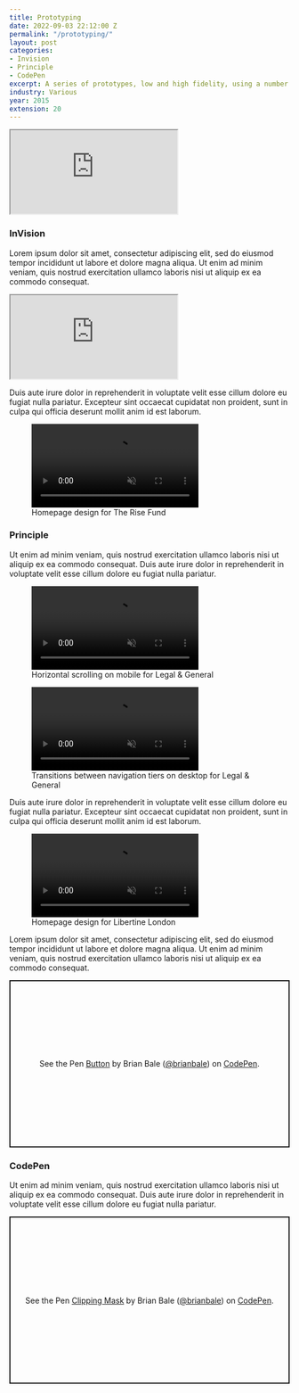 ```yaml
---
title: Prototyping
date: 2022-09-03 22:12:00 Z
permalink: "/prototyping/"
layout: post
categories:
- Invision
- Principle
- CodePen
excerpt: A series of prototypes, low and high fidelity, using a number of tools.
industry: Various
year: 2015
extension: 20
---
```


<div class="invision-embed">
    <iframe src="https://invis.io/HQZVIUBPKSU"></iframe>
</div>

### InVision

Lorem ipsum dolor sit amet, consectetur adipiscing elit, sed do eiusmod tempor incididunt ut labore et dolore magna aliqua. Ut enim ad minim veniam, quis nostrud exercitation ullamco laboris nisi ut aliquip ex ea commodo consequat.

<div class="invision-embed">
    <iframe src="https://invis.io/PKZVIQOE9Z4"></iframe>
</div>

 Duis aute irure dolor in reprehenderit in voluptate velit esse cillum dolore eu fugiat nulla pariatur. Excepteur sint occaecat cupidatat non proident, sunt in culpa qui officia deserunt mollit anim id est laborum.

 <figure>
    <video controls muted playsinline src="https://cdn.videvo.net/videvo_files/video/free/2013-08/large_watermarked/hd0992_preview.mp4"></video>
    <figcaption>Homepage design for The Rise Fund</figcaption>
</figure>

### Principle

Ut enim ad minim veniam, quis nostrud exercitation ullamco laboris nisi ut aliquip ex ea commodo consequat. Duis aute irure dolor in reprehenderit in voluptate velit esse cillum dolore eu fugiat nulla pariatur.

<figure>
    <video controls muted playsinline src="https://cdn.videvo.net/videvo_files/video/free/2013-08/large_watermarked/hd0992_preview.mp4"></video>
    <figcaption>Horizontal scrolling on mobile for Legal & General</figcaption>
</figure>

<figure>
    <video controls muted playsinline src="https://cdn.videvo.net/videvo_files/video/free/2013-08/large_watermarked/hd0992_preview.mp4"></video>
    <figcaption>Transitions between navigation tiers on desktop for Legal & General</figcaption>
</figure>

Duis aute irure dolor in reprehenderit in voluptate velit esse cillum dolore eu fugiat nulla pariatur. Excepteur sint occaecat cupidatat non proident, sunt in culpa qui officia deserunt mollit anim id est laborum.

<figure>
    <video controls muted playsinline src="https://cdn.videvo.net/videvo_files/video/free/2013-08/large_watermarked/hd0992_preview.mp4"></video>
    <figcaption>Homepage design for Libertine London</figcaption>
</figure>

Lorem ipsum dolor sit amet, consectetur adipiscing elit, sed do eiusmod tempor incididunt ut labore et dolore magna aliqua. Ut enim ad minim veniam, quis nostrud exercitation ullamco laboris nisi ut aliquip ex ea commodo consequat.

<p class="codepen" data-height="300" data-theme-id="light" data-default-tab="result" data-slug-hash="gJPvgr" data-user="brianbale" style="height: 300px; box-sizing: border-box; display: flex; align-items: center; justify-content: center; border: 2px solid; margin: 1em 0; padding: 1em;">
  <span>See the Pen <a href="https://codepen.io/brianbale/pen/gJPvgr">
  Button</a> by Brian Bale (<a href="https://codepen.io/brianbale">@brianbale</a>)
  on <a href="https://codepen.io">CodePen</a>.</span>
</p>

### CodePen

Ut enim ad minim veniam, quis nostrud exercitation ullamco laboris nisi ut aliquip ex ea commodo consequat. Duis aute irure dolor in reprehenderit in voluptate velit esse cillum dolore eu fugiat nulla pariatur.

<p class="codepen" data-height="300" data-theme-id="light" data-default-tab="result" data-slug-hash="ZEOwGKg" data-user="brianbale" style="height: 300px; box-sizing: border-box; display: flex; align-items: center; justify-content: center; border: 2px solid; margin: 1em 0; padding: 1em;">
  <span>See the Pen <a href="https://codepen.io/brianbale/pen/ZEOwGKg">
  Clipping Mask</a> by Brian Bale (<a href="https://codepen.io/brianbale">@brianbale</a>)
  on <a href="https://codepen.io">CodePen</a>.</span>
</p>